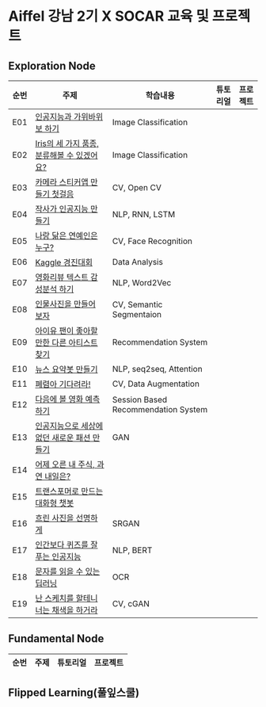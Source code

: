 # Aiffel 강남 2기 X SOCAR 교육 및 프로젝트

## Exploration Node
|순번|주제|학습내용|튜토리얼|프로젝트|
|-|--------|---------|--------------|-----------------|
|E01|[인공지능과 가위바위보 하기](https://github.com/stevekhkim/Aiffel/blob/master/exploration/%5BE01%5D%20Rock_Scissors_Paper.ipynb)|Image Classification|
|E02|[Iris의 세 가지 품종, 분류해볼 수 있겠어요?]()|Image Classification|
|E03|[카메라 스티커앱 만들기 첫걸음]()|CV, Open CV|
|E04|[작사가 인공지능 만들기]()|NLP, RNN, LSTM|
|E05|[나랑 닮은 연예인은 누구?]()|CV, Face Recognition|
|E06|[Kaggle 경진대회]()|Data Analysis|
|E07|[영화리뷰 텍스트 감성분석 하기]()|NLP, Word2Vec|
|E08|[인물사진을 만들어 보자]()|CV, Semantic Segmentaion|
|E09|[아이유 팬이 좋아할 만한 다른 아티스트 찾기]()|Recommendation System|
|E10|[뉴스 요약봇 만들기]()|NLP, seq2seq, Attention|
|E11|[폐렴아 기다려라!]()|CV, Data Augmentation|
|E12|[다음에 볼 영화 예측하기]()|Session Based Recommendation System|
|E13|[인공지능으로 세상에 없던 새로운 패션 만들기]()|GAN|
|E14|[어제 오른 내 주식, 과연 내일은?]()|
|E15|[트랜스포머로 만드는 대화형 챗봇]()|
|E16|[흐린 사진을 선명하게]()|SRGAN|
|E17|[인간보다 퀴즈를 잘푸는 인공지능]()|NLP, BERT|
|E18|[문자를 읽을 수 있는 딥러닝]()|OCR|
|E19|[난 스케치를 할테니 너는 채색을 하거라]()|CV, cGAN|

## Fundamental Node
|순번|주제|튜토리얼|프로젝트|
|-|--------|--------------|-----------------|

## Flipped Learning(풀잎스쿨)

